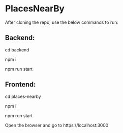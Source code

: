 # PlacesNearBy

After cloning the repo, use the below commands to run:
## Backend:
cd backend

npm i

npm run start


## Frontend:
cd places-nearby

npm i

npm run start


Open the browser and go to https://localhost:3000
